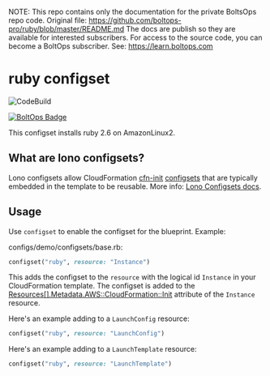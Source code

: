 <!-- note marker start -->
NOTE: This repo contains only the documentation for the private BoltsOps repo code.
Original file: https://github.com/boltops-pro/ruby/blob/master/README.md
The docs are publish so they are available for interested subscribers.
For access to the source code, you can become a BoltOps subscriber.
See: https://learn.boltops.com

<!-- note marker end -->

# ruby configset

![CodeBuild](https://codebuild.us-west-2.amazonaws.com/badges?uuid=eyJlbmNyeXB0ZWREYXRhIjoiYzYrck1XWEY1d3pSY29lNDN6d1Q2UXk5alhRTHA1Z3R4Y2lUWVZ4M251UnJNb0RDWnUvdkhlang5c1Q5WnJsU2d6aFhGVzYyOEZSRVV3eUFUWmtpaEhvPSIsIml2UGFyYW1ldGVyU3BlYyI6ImhYQlpXeTRpSmVNQTlNNzIiLCJtYXRlcmlhbFNldFNlcmlhbCI6MX0%3D&branch=master)

[![BoltOps Badge](https://img.boltops.com/boltops/badges/boltops-badge.png)](https://www.boltops.com)

This configset installs ruby 2.6 on AmazonLinux2.

## What are lono configsets?

Lono configsets allow CloudFormation [cfn-init](https://docs.aws.amazon.com/AWSCloudFormation/latest/UserGuide/cfn-init.html) [configsets](https://docs.aws.amazon.com/AWSCloudFormation/latest/UserGuide/aws-resource-init.html) that are typically embedded in the template to be reusable.  More info: [Lono Configsets docs](https://lono.cloud/docs/configsets/).

## Usage

Use `configset` to enable the configset for the blueprint.  Example:

configs/demo/configsets/base.rb:

```ruby
configset("ruby", resource: "Instance")
```

This adds the configset to the `resource` with the logical id `Instance` in your CloudFormation template.  The configset is added to the [Resources[].Metadata.AWS::CloudFormation::Init](https://docs.aws.amazon.com/AWSCloudFormation/latest/UserGuide/aws-resource-init.html) attribute of the `Instance` resource.

Here's an example adding to a `LaunchConfig` resource:

```ruby
configset("ruby", resource: "LaunchConfig")
```

Here's an example adding to a `LaunchTemplate` resource:

```ruby
configset("ruby", resource: "LaunchTemplate")
```
